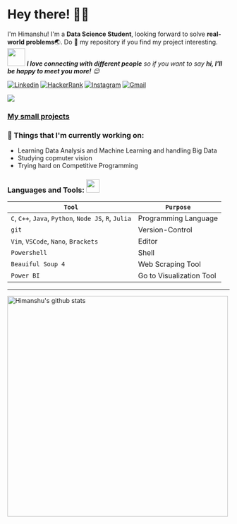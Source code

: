 <!-- Greeting -->
# Hey there! :wave::smiley:

<!--Introduction -->
I'm Himanshu! I'm a **Data Science Student**, looking forward to solve **real-world problems**:earth_asia:. Do :star2: my repository if you find my project interesting.
<br>
<img src="https://media.giphy.com/media/LnQjpWaON8nhr21vNW/giphy.gif" width="40"> <em><b>I love connecting with different people</b> so if you want to say <b>hi, I'll be happy to meet you more!</b> :blush:</em>

<!-- Your badges -->
[![Linkedin](https://img.shields.io/badge/-Himanshu-blue?style=flat&logo=Linkedin&logoColor=white)](https://www.linkedin.com/in/himanshu-negi-232566198/)
[![HackerRank](https://img.shields.io/badge/-Vicky_2000-islamicgreen?style=flat&logo=HackerRank&logoColor=black)](http://www.hackerrank.com/Vicky_2000)
[![Instagram](https://img.shields.io/badge/-hmmmanshu-c13584?style=flat&labelColor=c13584&logo=instagram&logoColor=white)](https://www.instagram.com/hmmmanshu/)
[![Gmail](https://img.shields.io/badge/-hnegi12345-c14438?style=flat&logo=Gmail&logoColor=white)](mailto:hnegi12345@gmail.com)

<!-- Profile View Count -->
![](https://komarev.com/ghpvc/?username=Bot-7037&style=flat)

### [My small projects](https://bot-7037.github.io/Projects/)<br>
### 💼  Things that I'm currently working on: 
* Learning Data Analysis and Machine Learning and handling Big Data
* Studying copmuter vision
* Trying hard on Competitive Programming
 ### Languages and Tools: <img src="https://media.giphy.com/media/WUlplcMpOCEmTGBtBW/giphy.gif" width="30">
 `Tool` | `Purpose`
---|---
`C`, `C++`, `Java`, `Python`, `Node JS`, `R`, `Julia` | Programming Language
`git` | Version-Control
`Vim`, `VSCode`, `Nano`, `Brackets` | Editor
`Powershell`| Shell
`Beauiful Soup 4` | Web Scraping Tool
`Power BI` | Go to Visualization Tool
---
 
<p> <!-- GitHub README Stats -->
  <a href="https://github.com/Bot-7037?tab=repositories">
    <img width="500" height="auto" align="center" alt="Himanshu's github stats" 
         src="https://github-readme-stats.vercel.app/api?username=Bot-7037&show_icons=true&theme=algolia&count_private=true" />
   <!-- <img width="30%" height="auto" align="right" alt="Himanshu's github stats" 
         src="https://github-readme-stats.vercel.app/api/top-langs/?username=Bot-7037&layout=compact" />
  </a>

</p>

<h4 align="center"> Thanks for Visiting! :innocent:</h4>

:star: From [Himanshu Negu](https://github.com/Bot-7037)

